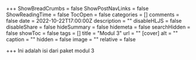 +++
ShowBreadCrumbs = false
ShowPostNavLinks = false
ShowReadingTime = false
TocOpen = false
categories = []
comments = false
date = 2022-10-22T17:00:00Z
description = ""
disableHLJS = false
disableShare = false
hideSummary = false
hidemeta = false
searchHidden = false
showToc = false
tags = []
title = "Modul 3"
url = ""
[cover]
alt = ""
caption = ""
hidden = false
image = ""
relative = false

+++
Ini adalah isi dari paket modul 3